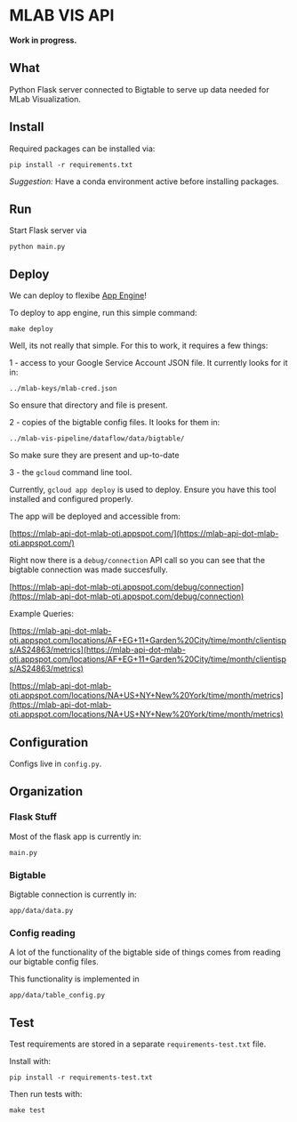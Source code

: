 # MLAB VIS API

**Work in progress.**

## What

Python Flask server connected to Bigtable to serve up data needed for MLab Visualization.

## Install

Required packages can be installed via:

```
pip install -r requirements.txt
```

_Suggestion:_ Have a conda environment active before installing packages.

## Run

Start Flask server via

```
python main.py
```

## Deploy

We can deploy to flexibe [App Engine](https://console.cloud.google.com/appengine)!

To deploy to app engine, run this simple command:

```
make deploy
```

Well, its not really that simple. For this to work, it requires a few things:

1 - access to your Google Service Account JSON file. It currently looks for it in:

```
../mlab-keys/mlab-cred.json
```

So ensure that directory and file is present.

2 - copies of the bigtable config files. It looks for them in:

```
../mlab-vis-pipeline/dataflow/data/bigtable/
```

So make sure they are present and up-to-date

3 - the `gcloud` command line tool.

Currently, `gcloud app deploy` is used to deploy.
Ensure you have this tool installed and configured properly.

The app will be deployed and accessible from:

[https://mlab-api-dot-mlab-oti.appspot.com/](https://mlab-api-dot-mlab-oti.appspot.com/)

Right now there is a `debug/connection` API call so you can see that the bigtable connection was made succesfully.

[https://mlab-api-dot-mlab-oti.appspot.com/debug/connection](https://mlab-api-dot-mlab-oti.appspot.com/debug/connection)

Example Queries:

[https://mlab-api-dot-mlab-oti.appspot.com/locations/AF+EG+11+Garden%20City/time/month/clientisps/AS24863/metrics](https://mlab-api-dot-mlab-oti.appspot.com/locations/AF+EG+11+Garden%20City/time/month/clientisps/AS24863/metrics)

[https://mlab-api-dot-mlab-oti.appspot.com/locations/NA+US+NY+New%20York/time/month/metrics](https://mlab-api-dot-mlab-oti.appspot.com/locations/NA+US+NY+New%20York/time/month/metrics)


## Configuration

Configs live in `config.py`.

## Organization

### Flask Stuff

Most of the flask app is currently in:

```
main.py
```

### Bigtable

Bigtable connection is currently in:

```
app/data/data.py
```

### Config reading

A lot of the functionality of the bigtable side of things comes from
reading our bigtable config files.

This functionality is implemented in

```
app/data/table_config.py
```

## Test

Test requirements are stored in a separate `requirements-test.txt` file.

Install with:

```
pip install -r requirements-test.txt
```

Then run tests with:

```
make test
```
